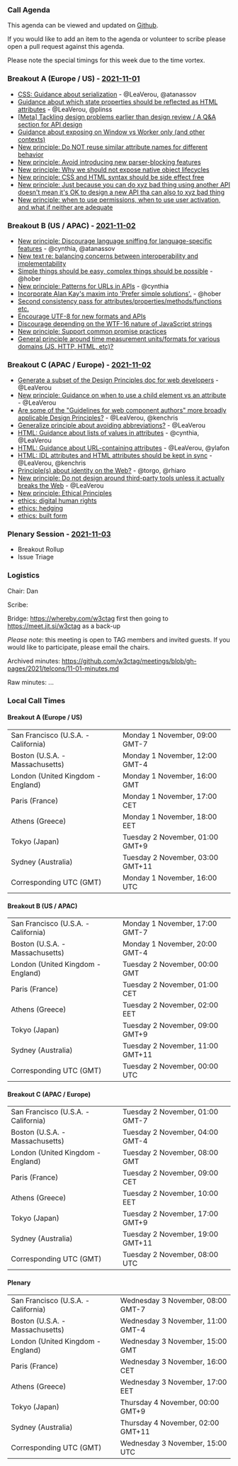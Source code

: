 ### Call Agenda

This agenda can be viewed and updated on [Github](https://github.com/w3ctag/meetings/blob/gh-pages/2021/telcons/11-01-agenda.md).

If you would like to add an item to the agenda or volunteer to scribe please open a pull request against this agenda.

Please note the special timings for this week due to the time vortex.

### Breakout A (Europe / US) - [2021-11-01](https://www.timeanddate.com/worldclock/converter.html?iso=20211101T160000&p1=224&p2=43&p3=136&p4=195&p5=26&p6=248&p7=240)

* [CSS: Guidance about serialization](https://github.com/w3ctag/design-principles/issues/284) - @LeaVerou, @atanassov
* [Guidance about which state properties should be reflected as HTML attributes](https://github.com/w3ctag/design-principles/issues/289) - @LeaVerou, @plinss
* [[Meta] Tackling design problems earlier than design review / A Q&A section for API design](https://github.com/w3ctag/design-principles/issues/319)
* [Guidance about exposing on Window vs Worker only (and other contexts)](https://github.com/w3ctag/design-principles/issues/325)
* [New principle: Do NOT reuse similar attribute names for different behavior](https://github.com/w3ctag/design-principles/issues/328)
* [New principle: Avoid introducing new parser-blocking features](https://github.com/w3ctag/design-principles/issues/329)
* [New principle: Why we should not expose native object lifecycles](https://github.com/w3ctag/design-principles/issues/333)
* [New principle: CSS and HTML syntax should be side effect free](https://github.com/w3ctag/design-principles/issues/336)
* [New principle: Just because you can do xyz bad thing using another API doesn't mean it's OK to design a new API tha can also to xyz bad thing](https://github.com/w3ctag/design-principles/issues/340)
* [New principle: when to use permissions, when to use user activation, and what if neither are adequate](https://github.com/w3ctag/design-principles/issues/341)

### Breakout B (US / APAC) - [2021-11-02](https://www.timeanddate.com/worldclock/converter.html?iso=20211101T230000&p1=224&p2=43&p3=136&p4=195&p5=26&p6=248&p7=240)

* [New principle: Discourage language sniffing for language-specific features](https://github.com/w3ctag/design-principles/issues/266) - @cynthia, @atanassov
* [New text re: balancing concerns between interoperability and implementability](https://github.com/w3ctag/design-principles/pull/290)
* [Simple things should be easy, complex things should be possible](https://github.com/w3ctag/design-principles/issues/299) - @hober
* [New principle: Patterns for URLs in APIs](https://github.com/w3ctag/design-principles/issues/303) - @cynthia
* [Incorporate Alan Kay's maxim into 'Prefer simple solutions'.](https://github.com/w3ctag/design-principles/pull/306) - @hober
* [Second consistency pass for attributes/properties/methods/functions etc.](https://github.com/w3ctag/design-principles/issues/315)
* [Encourage UTF-8 for new formats and APIs](https://github.com/w3ctag/design-principles/issues/322)
* [Discourage depending on the WTF-16 nature of JavaScript strings](https://github.com/w3ctag/design-principles/issues/323)
* [New principle: Support common promise practices](https://github.com/w3ctag/design-principles/issues/342)
* [General principle around time measurement units/formats for various domains (JS, HTTP, HTML, etc)?](https://github.com/w3ctag/design-principles/issues/344)


### Breakout C (APAC / Europe) - [2021-11-02](https://www.timeanddate.com/worldclock/converter.html?iso=20211102T090000&p1=224&p2=43&p3=136&p4=195&p5=26&p6=248&p7=240)

* [Generate a subset of the Design Principles doc for web developers](https://github.com/w3ctag/design-principles/issues/268) - @LeaVerou
* [New principle: Guidance on when to use a child element vs an attribute](https://github.com/w3ctag/design-principles/issues/270) - @LeaVerou
* [Are some of the "Guidelines for web component authors" more broadly applicable Design Principles?](https://github.com/w3ctag/design-principles/issues/271) - @LeaVerou, @kenchris
* [Generalize principle about avoiding abbreviations?](https://github.com/w3ctag/design-principles/issues/276) - @LeaVerou
* [HTML: Guidance about lists of values in attributes](https://github.com/w3ctag/design-principles/issues/277) - @cynthia, @LeaVerou
* [HTML: Guidance about URL-containing attributes](https://github.com/w3ctag/design-principles/issues/278) - @LeaVerou, @ylafon
* [HTML: IDL attributes and HTML attributes should be kept in sync](https://github.com/w3ctag/design-principles/issues/279) - @LeaVerou, @kenchris
* [Principle(s) about identity on the Web?](https://github.com/w3ctag/design-principles/issues/324) - @torgo, @rhiaro
* [New principle: Do not design around third-party tools unless it actually breaks the Web](https://github.com/w3ctag/design-principles/issues/335) - @LeaVerou
* [New principle: Ethical Principles](https://github.com/w3ctag/design-principles/issues/338)
* [ethics: digital human rights](https://github.com/w3ctag/ethical-web-principles/issues/52)
* [ethics: hedging](https://github.com/w3ctag/ethical-web-principles/issues/51)
* [ethics: built form](https://github.com/w3ctag/ethical-web-principles/issues/45)

### Plenary Session - [2021-11-03](https://www.timeanddate.com/worldclock/converter.html?iso=20211103T160000&p1=224&p2=43&p3=136&p4=195&p5=26&p6=248&p7=240)

* Breakout Rollup
* Issue Triage

### Logistics

Chair: Dan

Scribe:

Bridge: https://whereby.com/w3ctag first then going to https://meet.jit.si/w3ctag as a back-up

*Please note*: this meeting is open to TAG members and invited guests. If you would like to participate, please email the chairs.

Archived minutes: https://github.com/w3ctag/meetings/blob/gh-pages/2021/telcons/11-01-minutes.md

Raw minutes: ...


### Local Call Times

#### Breakout A (Europe / US)

<table>
<tr><td> San Francisco (U.S.A. - California) <td> Monday 1 November, 09:00 GMT-7</td></tr>
<tr><td> Boston (U.S.A. - Massachusetts) <td> Monday 1 November, 12:00 GMT-4</td></tr>
<tr><td> London (United Kingdom - England) <td> Monday 1 November, 16:00 GMT</td></tr>
<tr><td> Paris (France) <td> Monday 1 November, 17:00 CET</td></tr>
<tr><td> Athens (Greece) <td> Monday 1 November, 18:00 EET</td></tr>
<tr><td> Tokyo (Japan) <td> Tuesday 2 November, 01:00 GMT+9</td></tr>
<tr><td> Sydney (Australia) <td> Tuesday 2 November, 03:00 GMT+11</td></tr>
<tr><td> Corresponding UTC (GMT) <td> Monday 1 November, 16:00 UTC</td></tr>
</table>

#### Breakout B (US / APAC)

<table>
<tr><td> San Francisco (U.S.A. - California) <td> Monday 1 November, 17:00 GMT-7</td></tr>
<tr><td> Boston (U.S.A. - Massachusetts) <td> Monday 1 November, 20:00 GMT-4</td></tr>
<tr><td> London (United Kingdom - England) <td> Tuesday 2 November, 00:00 GMT</td></tr>
<tr><td> Paris (France) <td> Tuesday 2 November, 01:00 CET</td></tr>
<tr><td> Athens (Greece) <td> Tuesday 2 November, 02:00 EET</td></tr>
<tr><td> Tokyo (Japan) <td> Tuesday 2 November, 09:00 GMT+9</td></tr>
<tr><td> Sydney (Australia) <td> Tuesday 2 November, 11:00 GMT+11</td></tr>
<tr><td> Corresponding UTC (GMT) <td> Tuesday 2 November, 00:00 UTC</td></tr>
</table>

#### Breakout C (APAC / Europe)

<table>
<tr><td> San Francisco (U.S.A. - California) <td> Tuesday 2 November, 01:00 GMT-7</td></tr>
<tr><td> Boston (U.S.A. - Massachusetts) <td> Tuesday 2 November, 04:00 GMT-4</td></tr>
<tr><td> London (United Kingdom - England) <td> Tuesday 2 November, 08:00 GMT</td></tr>
<tr><td> Paris (France) <td> Tuesday 2 November, 09:00 CET</td></tr>
<tr><td> Athens (Greece) <td> Tuesday 2 November, 10:00 EET</td></tr>
<tr><td> Tokyo (Japan) <td> Tuesday 2 November, 17:00 GMT+9</td></tr>
<tr><td> Sydney (Australia) <td> Tuesday 2 November, 19:00 GMT+11</td></tr>
<tr><td> Corresponding UTC (GMT) <td> Tuesday 2 November, 08:00 UTC</td></tr>
</table>

#### Plenary

<table>
<tr><td> San Francisco (U.S.A. - California) <td> Wednesday 3 November, 08:00 GMT-7</td></tr>
<tr><td> Boston (U.S.A. - Massachusetts) <td> Wednesday 3 November, 11:00 GMT-4</td></tr>
<tr><td> London (United Kingdom - England) <td> Wednesday 3 November, 15:00 GMT</td></tr>
<tr><td> Paris (France) <td> Wednesday 3 November, 16:00 CET</td></tr>
<tr><td> Athens (Greece) <td> Wednesday 3 November, 17:00 EET</td></tr>
<tr><td> Tokyo (Japan) <td> Thursday 4 November, 00:00 GMT+9</td></tr>
<tr><td> Sydney (Australia) <td> Thursday 4 November, 02:00 GMT+11</td></tr>
<tr><td> Corresponding UTC (GMT) <td> Wednesday 3 November, 15:00 UTC</td></tr>
</table>
